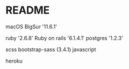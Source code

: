 # README

macOS BigSur '11.6.1'

ruby '2.6.8'
Ruby on rails '6.1.4.1'
postgres '1.2.3'
  
scss 
bootstrap-sass (3.4.1)
javascript
  
heroku
